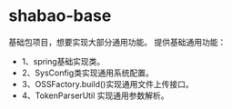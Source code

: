 # shabao-base
基础包项目，想要实现大部分通用功能。
提供基础通用功能：
+	1、spring基础实现类。
+	2、SysConfig类实现通用系统配置。
+	3、OSSFactory.build()实现通用文件上传接口。
+	4、TokenParserUtil 实现通用参数解析。
